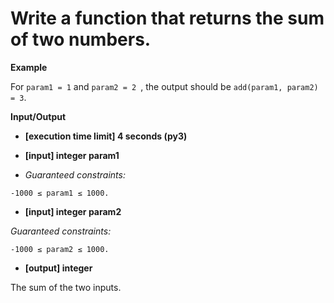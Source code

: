# Write a function that returns the sum of two numbers.

**Example** 

For ```param1 = 1``` and ```param2 = 2 ```, the output should be ```add(param1, param2) = 3```.

**Input/Output**

* **[execution time limit] 4 seconds (py3)**

* **[input] integer param1**

- *Guaranteed constraints:*

```-1000 ≤ param1 ≤ 1000.```

* **[input] integer param2**

 *Guaranteed constraints:* 

```-1000 ≤ param2 ≤ 1000.```

* **[output] integer**

The sum of the two inputs.
